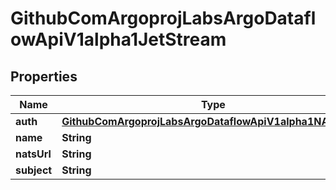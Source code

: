 

# GithubComArgoprojLabsArgoDataflowApiV1alpha1JetStream


## Properties

Name | Type | Description | Notes
------------ | ------------- | ------------- | -------------
**auth** | [**GithubComArgoprojLabsArgoDataflowApiV1alpha1NATSAuth**](GithubComArgoprojLabsArgoDataflowApiV1alpha1NATSAuth.md) |  |  [optional]
**name** | **String** |  |  [optional]
**natsUrl** | **String** |  |  [optional]
**subject** | **String** |  |  [optional]



